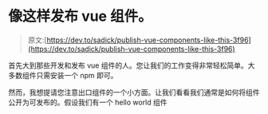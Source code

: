 # 像这样发布 vue 组件。

> 原文:[https://dev.to/sadick/publish-vue-components-like-this-3f96](https://dev.to/sadick/publish-vue-components-like-this-3f96)

首先大到那些开发和发布 vue 组件的人。您让我们的工作变得非常轻松简单。大多数组件只需安装一个 npm 即可。

然而，我想提请您注意出口组件的一个小方面。让我们看看我们通常是如何将组件公开为可发布的。假设我们有一个 hello world 组件